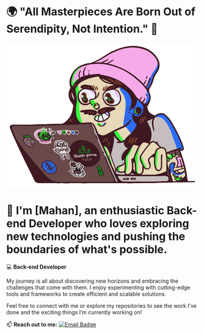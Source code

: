 # 🌍 "All Masterpieces Are Born Out of Serendipity, Not Intention." 🚀

![Animated GIF](https://github.com/MahanSadeghi1/MahanSadeghi1/blob/main/gif.gif)

# 👋 I'm [Mahan], an enthusiastic **Back-end Developer** who loves exploring new technologies and pushing the boundaries of what's possible.

💻 **Back-end Developer**

My journey is all about discovering new horizons and embracing the challenges that come with them. I enjoy experimenting with cutting-edge tools and frameworks to create efficient and scalable solutions.

Feel free to connect with me or explore my repositories to see the work I’ve done and the exciting things I’m currently working on!

📫 **Reach out to me:**
[![Email Badge](https://img.shields.io/badge/EMAIL-grey?style=for-the-badge&logo=gmail)](mailto:mahansadeghi6318@gmail.com)
